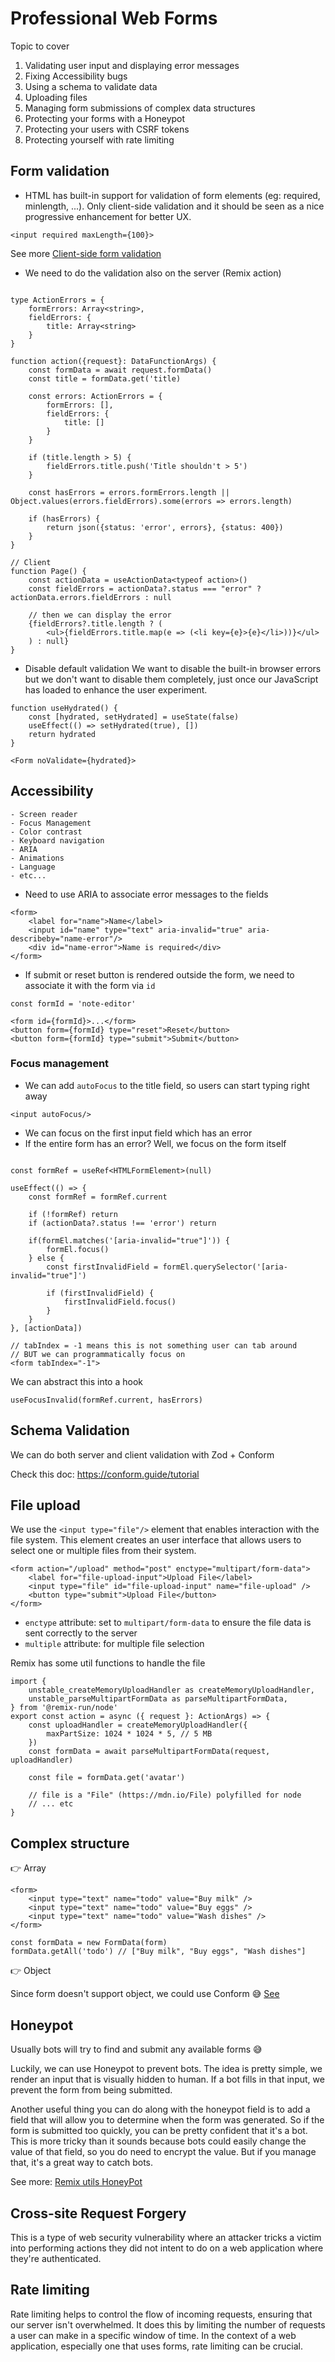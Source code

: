 # Professional Web Forms
Topic to cover
1. Validating user input and displaying error messages
2. Fixing Accessibility bugs
3. Using a schema to validate data
4. Uploading files
5. Managing form submissions of complex data structures
6. Protecting your forms with a Honeypot
7. Protecting your users with CSRF tokens
8. Protecting yourself with rate limiting

## Form validation
- HTML has built-in support for validation of form elements (eg: required, minlength, ...). Only client-side validation and it should be seen as a nice progressive enhancement for better UX.
```
<input required maxLength={100}>
```
See more [Client-side form validation](https://developer.mozilla.org/en-US/docs/Learn/Forms/Form_validation)
- We need to do the validation also on the server (Remix action)
```

type ActionErrors = {
    formErrors: Array<string>,
    fieldErrors: {
        title: Array<string>
    }
}

function action({request}: DataFunctionArgs) {
    const formData = await request.formData()
    const title = formData.get('title)

    const errors: ActionErrors = {
        formErrors: [],
        fieldErrors: {
            title: []
        }
    }

    if (title.length > 5) {
        fieldErrors.title.push('Title shouldn't > 5')
    }

    const hasErrors = errors.formErrors.length || Object.values(errors.fieldErrors).some(errors => errors.length)

    if (hasErrors) {
        return json({status: 'error', errors}, {status: 400})
    }
}

// Client
function Page() {
    const actionData = useActionData<typeof action>()
    const fieldErrors = actionData?.status === "error" ? actionData.errors.fieldErrors : null

    // then we can display the error
    {fieldErrors?.title.length ? (
		<ul>{fieldErrors.title.map(e => (<li key={e}>{e}</li>))}</ul>
	) : null}
}
```
- Disable default validation
We want to disable the built-in browser errors but we don't want to disable them completely, just once our JavaScript has loaded to enhance the user experiment. 

```
function useHydrated() {
	const [hydrated, setHydrated] = useState(false)
	useEffect(() => setHydrated(true), [])
	return hydrated
}

<Form noValidate={hydrated}>
```

## Accessibility
```
- Screen reader
- Focus Management
- Color contrast
- Keyboard navigation
- ARIA
- Animations
- Language
- etc...
```

- Need to use ARIA to associate error messages to the fields
```
<form>
    <label for="name">Name</label>
    <input id="name" type="text" aria-invalid="true" aria-describeby="name-error"/>
    <div id="name-error">Name is required</div>
</form>
```
- If submit or reset button is rendered outside the form, we need to associate it with the form via `id`
```
const formId = 'note-editor'

<form id={formId}>...</form>
<button form={formId} type="reset">Reset</button>
<button form={formId} type="submit">Submit</button>
```
### Focus management
- We can add `autoFocus` to the title field, so users can start typing right away
```
<input autoFocus/>
```
- We can focus on the first input field which has an error
- If the entire form has an error? Well, we focus on the form itself

```

const formRef = useRef<HTMLFormElement>(null)

useEffect(() => {
    const formRef = formRef.current

    if (!formRef) return 
    if (actionData?.status !== 'error') return

    if(formEl.matches('[aria-invalid="true"]')) {
        formEl.focus()
    } else {
        const firstInvalidField = formEl.querySelector('[aria-invalid="true"]')

        if (firstInvalidField) {
            firstInvalidField.focus()
        }
    }
}, [actionData])

// tabIndex = -1 means this is not something user can tab around
// BUT we can programmatically focus on
<form tabIndex="-1">
```

We can abstract this into a hook
```
useFocusInvalid(formRef.current, hasErrors)
```

## Schema Validation
We can do both server and client validation with Zod + Conform

Check this doc: https://conform.guide/tutorial

## File upload

We use the `<input type="file"/>` element that enables interaction with the file system. This element creates an user interface that allows users to select one or multiple files from their system.

```
<form action="/upload" method="post" enctype="multipart/form-data">
	<label for="file-upload-input">Upload File</label>
	<input type="file" id="file-upload-input" name="file-upload" />
	<button type="submit">Upload File</button>
</form>

```

* `enctype` attribute: set to `multipart/form-data` to ensure the file data is sent correctly to the server
* `multiple` attribute: for multiple file selection

Remix has some util functions to handle the file

```
import {
	unstable_createMemoryUploadHandler as createMemoryUploadHandler,
	unstable_parseMultipartFormData as parseMultipartFormData,
} from '@remix-run/node'
export const action = async ({ request }: ActionArgs) => {
	const uploadHandler = createMemoryUploadHandler({
		maxPartSize: 1024 * 1024 * 5, // 5 MB
	})
	const formData = await parseMultipartFormData(request, uploadHandler)

	const file = formData.get('avatar')

	// file is a "File" (https://mdn.io/File) polyfilled for node
	// ... etc
}
```

## Complex structure

👉 Array
```
<form>
	<input type="text" name="todo" value="Buy milk" />
	<input type="text" name="todo" value="Buy eggs" />
	<input type="text" name="todo" value="Wash dishes" />
</form>
```

```
const formData = new FormData(form)
formData.getAll('todo') // ["Buy milk", "Buy eggs", "Wash dishes"]
```
👉 Object

Since form doesn't support object, we could use Conform 😅 [See](https://conform.guide/complex-structures)

## Honeypot
Usually bots will try to find and submit any available forms 😅

Luckily, we can use Honeypot to prevent bots. The idea is pretty simple, we render an input that is visually hidden to human. If a bot fills in that input, we prevent the form from being submitted.

Another useful thing you can do along with the honeypot field is to add a field that will allow you to determine when the form was generated. So if the form is submitted too quickly, you can be pretty confident that it's a bot. This is more tricky than it sounds because bots could easily change the value of that field, so you do need to encrypt the value. But if you manage that, it's a great way to catch bots.

See more: [Remix utils HoneyPot](https://github.com/sergiodxa/remix-utils)

## Cross-site Request Forgery

This is a type of web security vulnerability where an attacker tricks a victim into performing actions they did not intent to do on a web application where they're authenticated.

## Rate limiting

Rate limiting helps to control the flow of incoming requests, ensuring that our server isn't overwhelmed. It does this by limiting the number of requests a user can make in a specific window of time. In the context of a web application, especially one that uses forms, rate limiting can be crucial.